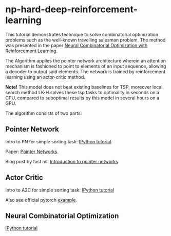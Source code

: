 # np-hard-deep-reinforcement-learning
This tutorial demonstrates technique to solve combinatorial optimization problems such as the well-known travelling salesman problem. The method was presented in the paper [Neural Combinatorial Optimization with Reinforcement Learning](https://arxiv.org/abs/1611.09940).

The Algorithm applies the pointer network architecture wherein an attention mechanism is fashioned to point to elements of an input sequence, allowing a decoder to output said elements. The network is trained by reinforcement learning using an actor-critic method. 

**Note!** This model does not beat existing baselines for TSP, moreover local search method LK-H solves these tsp tasks to optimality in seconds on a CPU, compared to suboptimal results by this model in several hours on a GPU. 

The algorithm consists of two parts:

## Pointer Network

Intro to PN for simple sorting task: [IPython tutorial]().

Paper: [Pointer Networks](https://arxiv.org/abs/1506.03134).

Blog post by fast ml: [Introduction to pointer networks](http://fastml.com/introduction-to-pointer-networks/).

## Actor Critic 

Intro to A2C for simple sorting task: [IPython tutorial]()

Also see official pytorch [example](https://github.com/pytorch/examples/blob/master/reinforcement_learning/actor_critic.py).

## Neural Combinatorial Optimization

[IPython tutorial]() 


